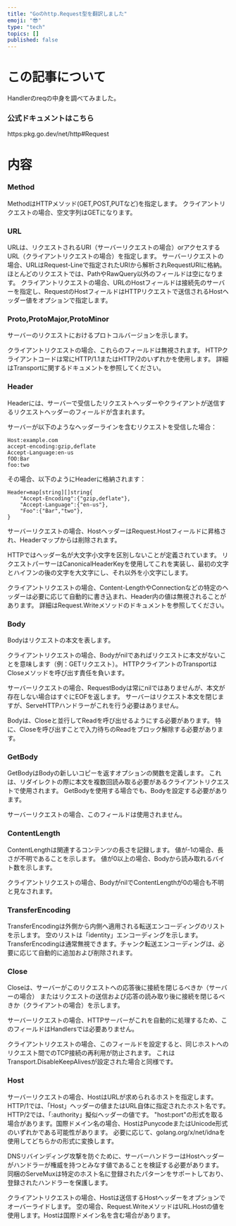 ```yaml
---
title: "Goのhttp.Request型を翻訳しました"
emoji: "😎"
type: "tech"
topics: []
published: false
---
```


# この記事について
Handlerのreqの中身を調べてみました。

### 公式ドキュメントはこちら
https:pkg.go.dev/net/http#Request

# 内容
### Method
MethodはHTTPメソッド(GET,POST,PUTなど)を指定します。
クライアントリクエストの場合、空文字列はGETになります。

### URL
URLは、リクエストされるURI（サーバーリクエストの場合）orアクセスするURL（クライアントリクエストの場合）を指定します。
サーバーリクエストの場合、URLはRequest-Lineで指定されたURIから解析されRequestURIに格納。
ほとんどのリクエストでは、PathやRawQuery以外のフィールドは空になります。
クライアントリクエストの場合、URLのHostフィールドは接続先のサーバーを指定し、RequestのHostフィールドはHTTPリクエストで送信されるHostヘッダー値をオプションで指定します。


### Proto,ProtoMajor,ProtoMinor

サーバーのリクエストにおけるプロトコルバージョンを示します。

クライアントリクエストの場合、これらのフィールドは無視されます。
HTTPクライアントコードは常にHTTP/1.1またはHTTP/2のいずれかを使用します。
詳細はTransportに関するドキュメントを参照してください。

### Header
Headerには、サーバーで受信したリクエストヘッダーやクライアントが送信するリクエストヘッダーのフィールドが含まれます。

サーバーが以下のようなヘッダーラインを含むリクエストを受信した場合：
```
Host:example.com
accept-encoding:gzip,deflate
Accept-Language:en-us
fOO:Bar
foo:two
```

その場合、以下のようにHeaderに格納されます：
```
Header=map[string][]string{
	"Accept-Encoding":{"gzip,deflate"},
	"Accept-Language":{"en-us"},
	"Foo":{"Bar","two"},
}
```

サーバーリクエストの場合、HostヘッダーはRequest.Hostフィールドに昇格され、Headerマップからは削除されます。

HTTPではヘッダー名が大文字小文字を区別しないことが定義されています。
リクエストパーサーはCanonicalHeaderKeyを使用してこれを実装し、最初の文字とハイフンの後の文字を大文字にし、それ以外を小文字にします。

クライアントリクエストの場合、Content-LengthやConnectionなどの特定のヘッダーは必要に応じて自動的に書き込まれ、Header内の値は無視されることがあります。
詳細はRequest.Writeメソッドのドキュメントを参照してください。

### Body
Bodyはリクエストの本文を表します。

クライアントリクエストの場合、Bodyがnilであればリクエストに本文がないことを意味します（例：GETリクエスト）。
HTTPクライアントのTransportはCloseメソッドを呼び出す責任を負います。

サーバーリクエストの場合、RequestBodyは常にnilではありませんが、本文が存在しない場合はすぐにEOFを返します。
サーバーはリクエスト本文を閉じますが、ServeHTTPハンドラーがこれを行う必要はありません。

Bodyは、Closeと並行してReadを呼び出せるようにする必要があります。
特に、Closeを呼び出すことで入力待ちのReadをブロック解除する必要があります。

### GetBody
GetBodyはBodyの新しいコピーを返すオプションの関数を定義します。
これは、リダイレクトの際に本文を複数回読み取る必要があるクライアントリクエストで使用されます。
GetBodyを使用する場合でも、Bodyを設定する必要があります。

サーバーリクエストの場合、このフィールドは使用されません。

### ContentLength
ContentLengthは関連するコンテンツの長さを記録します。
値が-1の場合、長さが不明であることを示します。
値が0以上の場合、Bodyから読み取れるバイト数を示します。

クライアントリクエストの場合、BodyがnilでContentLengthが0の場合も不明と見なされます。

### TransferEncoding
TransferEncodingは外側から内側へ適用される転送エンコーディングのリストを示します。
空のリストは「identity」エンコーディングを示します。
TransferEncodingは通常無視できます。チャンク転送エンコーディングは、必要に応じて自動的に追加および削除されます。

### Close
Closeは、サーバーがこのリクエストへの応答後に接続を閉じるべきか（サーバーの場合）
またはリクエストの送信および応答の読み取り後に接続を閉じるべきか（クライアントの場合）を示します。

サーバーリクエストの場合、HTTPサーバーがこれを自動的に処理するため、このフィールドはHandlersでは必要ありません。

クライアントリクエストの場合、このフィールドを設定すると、同じホストへのリクエスト間でのTCP接続の再利用が防止されます。
これはTransport.DisableKeepAlivesが設定された場合と同様です。

### Host
サーバーリクエストの場合、HostはURLが求められるホストを指定します。
HTTP/1では、「Host」ヘッダーの値またはURL自体に指定されたホスト名です。
HTTP/2では、「:authority」擬似ヘッダーの値です。
"host:port"の形式を取る場合があります。国際ドメイン名の場合、HostはPunycodeまたはUnicode形式のいずれかである可能性があります。
必要に応じて、golang.org/x/net/idnaを使用してどちらかの形式に変換します。

DNSリバインディング攻撃を防ぐために、サーバーハンドラーはHostヘッダーがハンドラーが権威を持つとみなす値であることを検証する必要があります。
同梱のServeMuxは特定のホスト名に登録されたパターンをサポートしており、登録されたハンドラーを保護します。

クライアントリクエストの場合、Hostは送信するHostヘッダーをオプションでオーバーライドします。
空の場合、Request.WriteメソッドはURL.Hostの値を使用します。Hostは国際ドメイン名を含む場合があります。